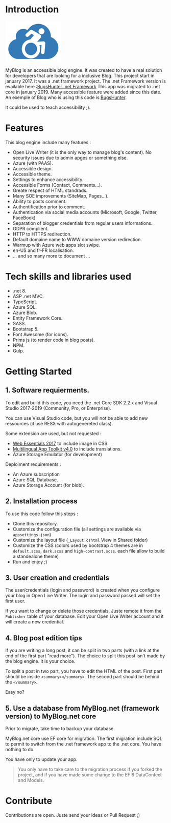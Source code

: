 # Introduction 
![MyBlog](Documentation/Images/Logo.png)

MyBlog is an accessible blog engine.
It was created to have a real solution for developers that are looking for a inclusive Blog.
This project start in january 2017. It was a .net framework project. The .net Framework version is evailable here :[BugsHunter .net Framework](https://github.com/JeremyJeanson/MyBlog.net) 
This app was migrated to .net core in january 2019. Many accessible feature were added since this date. An exemple of Blog who is using this code is [BugsHunter](https://www.bugshunter.net).
 

It could be used to teach accessibility ;).

# Features
This blog engine include many features :
- Open Live Writer (it is the only way to manage blog's content). No security issues due to admin apges or something else.
- Azure (with PAAS).
- Accessible design.
- Accessible theme.
- Settings to enhance accessibility.
- Accessible Forms (Contact, Comments...).
- Greate respect of HTML standrads.
- Many SOE improvements (SiteMap, Pages...).
- Ability to posts comment.
- Authentification prior to comment.
- Authentication via social media accounts (Microsoft, Google, Twitter, FaceBook)
- Separation of blogger credentials from regular users informations.
- GDPR complient.
- HTTP to HTTPS redirection.
- Default domaine name to WWW domaine version redirection.
- Warmup with Azure web apps slot swipe.
- en-US and fr-FR localisation.
- ... and so many more to document ...

# Tech skills and libraries used
- .net 8.
- ASP .net MVC.
- TypeScript.
- Azure SQL.
- Azure Blob.
- Entity Framework Core.
- SASS.
- Bootstrap 5.
- Font Awesome (for icons).
- Prims js (to render code in blog posts).
- NPM.
- Gulp.

# Getting Started
## 1. Software requierments.

To edit and build this code, you need the .net Core SDK 2.2.x and Visual Studio 2017-2019 (Community, Pro, or Enterprise).

You can use Visual Studio code, but you will not be able to add new ressources (it use RESX with autogenereted class).

Some extension are used, but not requested :
- [Web Essentials 2017](https://marketplace.visualstudio.com/items?itemName=MadsKristensen.WebExtensionPack2017) to include image in CSS.
- [Multilingual App Toolkit v4.0](https://marketplace.visualstudio.com/items?itemName=MultilingualAppToolkit.MultilingualAppToolkit-18308) to include translations.
- Azure Storage Emulator (for development)

Deploiment requirements :
- An Azure subscription
- Azure SQL Database.
- Azure Storage Account (for blob).

## 2. Installation process
To use this code follow this steps :
- Clone this repository.
- Customize the configuration file (all settings are available via `appsettings.json`)
- Customize the layout file (`_Layout.cshtml` View in Shared folder)
- Customize the CSS (colors used by bootstrap 4 themes are in `default.scss`, `dark.scss` and `high-contrast.scss`. each file allow to build a standealone theme)
- Run and enjoy ;)

## 3. User creation and credentials
The user/credentials (login and password) is created when you configure your blog in Open Live Writer. The login and password passed will set the first user.

If you want to change or delete those credentials. Juste remote it from the `Publisher` table of your database. Edit your Open Live Writer account and it will create a new credential.

## 4. Blog post edition tips
If you are writing a long post, it can be split in two parts (with a link at the end of the first part "read more"). The choice to split this post isn't made by the blog engine. it is your choice.

To split a post in two part, you have to edit the HTML of the post. First part should be inside `<summary></summary>`. The second part should be behind the `</summary>`.

Easy no?

## 5. Use a database from MyBlog.net (framework version) to MyBlog.net core
Prior to migrate, take time to backup your database.

MyBlog.net core use EF core for migration. The first migration include SQL to permit to switch from the .net framework app to the .net core. You have nothing to do.

You have only to update your app.

> You only have to take care to the migration process if you forked the project, and if you have made some change to the EF 6 DataContext and Models.

# Contribute
Contributions are open. Juste send your ideas or Pull Request ;)
